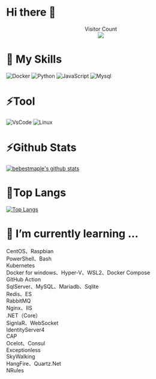 # Hi there 👋

<p align="center"> 
  Visitor Count<br>
  <img src="https://profile-counter.glitch.me/bebestmaple/count.svg" />
</p>

<!--
**bebestmaple/bebestmaple** is a ✨ _special_ ✨ repository because its `README.md` (this file) appears on your GitHub profile.

Here are some ideas to get you started:

- 🔭 I’m currently working on ...
- 🌱 I’m currently learning ...
- 👯 I’m looking to collaborate on ...
- 🤔 I’m looking for help with ...
- 💬 Ask me about ...
- 📫 How to reach me: ...
- 😄 Pronouns: ...
- ⚡ Fun fact: ...
-->
# 🎍 My Skills
![Docker](https://img.shields.io/badge/-Docker-black?style=flat-square&logo=docker)
![Python](https://img.shields.io/badge/-Python-black?style=flat-square&logo=Python)
![JavaScript](https://img.shields.io/badge/-JavaScript-black?style=flat-square&logo=javascript)
![Mysql](https://img.shields.io/badge/-MySQL-black?style=flat-square&logo=MySQL&logoColor=white)

# ⚡Tool
![VsCode](https://img.shields.io/badge/-VSCode-23A9F2?style=flat-square&logo=Visual%20Studio%20Code&logoColor=white)
![Linux](https://img.shields.io/badge/-WSL2-87CF3E?style=flat-square&logo=linux&logoColor=white)

# ⚡Github Stats
[![bebestmaple's github stats](https://github-readme-stats.vercel.app/api?username=bebestmaple&show_icons=true)](https://github.com/anuraghazra/github-readme-stats)

# 🔭Top Langs
[![Top Langs](https://github-readme-stats.vercel.app/api/top-langs/?username=bebestmaple)](https://github.com/anuraghazra/github-readme-stats)

# 🌱 I’m currently learning ...
CentOS、Raspbian  
PowerShell、Bash  
Kubernetes  
Docker for windows、Hyper-V、WSL2、Docker Compose  
GitHub Action  
SqlServer、MySQL、Mariadb、Sqlite  
Redis、ES  
RabbitMQ  
Nginx、IIS  
.NET（Core）  
SignlaR、WebSocket  
IdentityServer4  
CAP  
Ocelot、Consul  
Exceptionless  
SkyWalking  
HangFire、Quartz.Net  
NRules  
